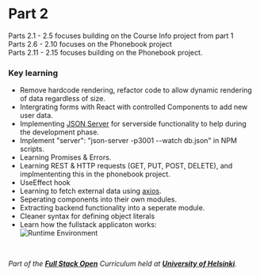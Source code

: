 # Part 2

Parts 2.1 - 2.5 focuses building on the Course Info project from part 1 <br />
Parts 2.6 - 2.10 focuses on the Phonebook project <br />
Parts 2.11 - 2.15 focuses building on the Phonebook project. <br />

### Key learning
- Remove hardcode rendering, refactor code to allow dynamic rendering of data regardless of size.
- Intergrating forms with React with controlled Components to add new user data.
- Implementing [JSON Server](https://github.com/typicode/json-server) for serverside functionality to help during the development phase.
- Implement "server": "json-server -p3001 --watch db.json" in NPM scripts.
- Learning Promises & Errors.
- Learning REST & HTTP requests (GET, PUT, POST, DELETE), and implmententing this in the phonebook project.
- UseEffect hook
- Learning to fetch external data using [axios](https://github.com/axios/axios).
- Seperating components into their own modules.
- Extracting backend functionality into a seperate module.
- Cleaner syntax for defining object literals
- Learn how the fullstack applicaton works: <br />
![Runtime Environment](https://fullstackopen.com/static/0e3766361ce9d08f0c4fdd39152cf493/5a190/18e.png)
<br />


*Part of the __[Full Stack Open](https://fullstackopen.com)__ Curriculum held at __[University of Helsinki](https://www.helsinki.fi/en)__.*